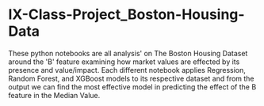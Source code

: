 # IX-Class-Project_Boston-Housing-Data
These python notebooks are all analysis' on The Boston Housing Dataset around the 'B' feature examining how market values are effected by its presence and value/impact.
Each different notebook applies Regression, Random Forest, and XGBoost models to its respective dataset and from the output we can find the most effective model in predicting the effect of the B feature in the Median Value.  

